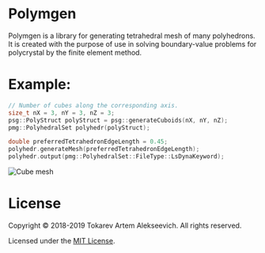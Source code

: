 # Polymgen
Polymgen is a library for generating tetrahedral mesh of many polyhedrons. 
It is created with the purpose of use in solving boundary-value problems for polycrystal by the finite element method.
# Example:
```c++
// Number of cubes along the corresponding axis.
size_t nX = 3, nY = 3, nZ = 3;
psg::PolyStruct polyStruct = psg::generateCuboids(nX, nY, nZ);
pmg::PolyhedralSet polyhedr(polyStruct);

double preferredTetrahedronEdgeLength = 0.45;
polyhedr.generateMesh(preferredTetrahedronEdgeLength);
polyhedr.output(pmg::PolyhedralSet::FileType::LsDynaKeyword);
```
![Cube mesh](https://github.com/Tokarevart/polycr-mesh-generator/blob/master/images/polymesh_1.png)
# License
Copyright © 2018-2019 Tokarev Artem Alekseevich. All rights reserved.

Licensed under the [MIT License](/LICENSE).

